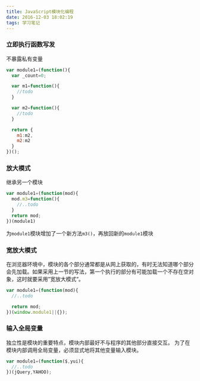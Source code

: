 ```yaml
---
title: JavaScript模块化编程
date: 2016-12-03 18:02:19
tags: 学习笔记
---
```


### 立即执行函数写发

不暴露私有变量

```javascript
var module1=(function(){
  var _count=0;

  var m1=function(){
    //todo
  }

  var m2=function(){
    //todo
  }

  return {
    m1:m2,
    m2:m2
  }
})();
```



### 放大模式

继承另一个模块

```javascript
var module1=(function(mod){
  mod.m3=function(){
    //..todo
  }
  return mod;
})(module1)
```



为`module1`模块增加了一个新方法`m3()`，再放回新的`module1`模块

### 宽放大模式

在浏览器环境中，模块的各个部分通常都是从网上获取的，有时无法知道哪个部分会先加载。如果采用上一节的写法，第一个执行的部分有可能加载一个不存在空对象，这时就要采用”宽放大模式”。

```javascript
var module1=(function(mod){
  //..todo

  return mod;
})(window.module1||{});
```



### 输入全局变量

独立性是模块的重要特点，模块内部最好不与程序的其他部分直接交互。
为了在模块内部调用全局变量，必须显式地将其他变量输入模块。

```javascript
var module1=(function($,yui){
  //..todo
})(jQuery,YAHOO);
```